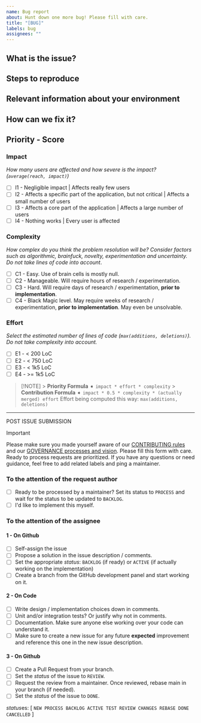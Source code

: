 ```yaml
---
name: Bug report
about: Hunt down one more bug! Please fill with care.
title: "[BUG]"
labels: bug
assignees: ""
---
```


<!-- Thank you for your hawk eye 🙏🏻 -->

## **What** is the issue?

<!--
FILL ME
Expected behaviour vs Current behaviour.
-->

## Steps to reproduce

<!--
FILL ME
-->

## Relevant information about your environment

<!--
FILL ME
(e.g. browser, OS, versions of rust, tools, logs, etc.)
-->

## **How** can we fix it?

<!--
FILL ME
Feel free to provide implementation details. This will speed up the process.
-->

<!--
SUBMIT ME then update at least priorities
-->

## Priority - Score

### Impact

_How many users are affected and how severe is the impact? (`average(reach, impact)`)_

- [ ] I1 - Negligible impact | Affects really few users
- [ ] I2 - Affects a specific part of the application, but not critical | Affects a small number of users
- [ ] I3 - Affects a core part of the application | Affects a large number of users
- [ ] I4 - Nothing works | Every user is affected

### Complexity

_How complex do you think the problem resolution will be? Consider factors such as algorithmic, brainfuck, novelty, experimentation and uncertainty. Do not take lines of code into account_.

- [ ] C1 - Easy. Use of brain cells is mostly null.
- [ ] C2 - Manageable. Will require hours of research / experimentation.
- [ ] C3 - Hard. Will require days of research / experimentation, **prior to implementation**.
- [ ] C4 - Black Magic level. May require weeks of research / experimentation, **prior to implementation**. May even be unsolvable.

### Effort

_Select the estimated number of lines of code (`max(additions, deletions)`). Do not take complexity into account._

- [ ] E1 - < 200 LoC
- [ ] E2 - < 750 LoC
- [ ] E3 - < 1k5 LoC
- [ ] E4 - >= 1k5 LoC

> [!NOTE] > **Priority Formula** ➧ `impact * effort * complexity` > **Contribution Formula** ➧ `impact * 0.5 * complexity * (actually merged) effort`
> Effort being computed this way: `max(additions, deletions)`

---

POST ISSUE SUBMISSION

> [!IMPORTANT]
> Please make sure you made yourself aware of our [CONTRIBUTING rules](https://github.com/ryse-rs/.github/blob/main/CONTRIBUTING.md) and our [GOVERNANCE processes and vision](https://github.com/ryse-rs/.github/blob/main/GOVERNANCE.md).
> Please fill this form with care. Ready to process requests are prioritized.
> If you have any questions or need guidance, feel free to add related labels and ping a maintainer.

### To the attention of the request author

- [ ] Ready to be processed by a maintainer?
      Set its status to `PROCESS` and wait for the status to be updated to `BACKLOG`.
- [ ] I'd like to implement this myself.

### To the attention of the assignee

#### 1 - On Github

- [ ] Self-assign the issue
- [ ] Propose a solution in the issue description / comments.
- [ ] Set the appropriate _status_: `BACKLOG` (if ready) or `ACTIVE` (if actually working on the implementation)
- [ ] Create a branch from the GitHub development panel and start working on it.

#### 2 - On Code

- [ ] Write design / implementation choices down in comments.
- [ ] Unit and/or integration tests? Or justify why not in comments.
- [ ] Documentation. Make sure anyone else working over your code can understand it.
- [ ] Make sure to create a new issue for any future **expected** improvement and reference this one in the new issue description.

#### 3 - On Github

- [ ] Create a Pull Request from your branch.
- [ ] Set the _status_ of the issue to `REVIEW`.
- [ ] Request the review from a maintainer. Once reviewed, rebase main in your branch (if needed).
- [ ] Set the _status_ of the issue to `DONE`.

*status*es: [ `NEW PROCESS BACKLOG ACTIVE TEST REVIEW CHANGES REBASE DONE CANCELLED` ]
